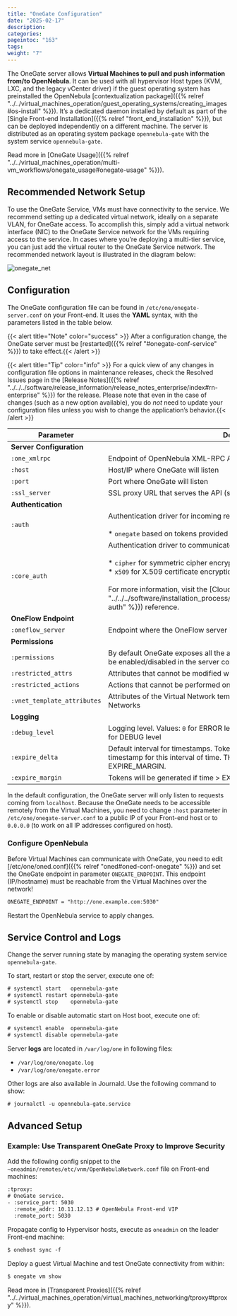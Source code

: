 ```yaml
---
title: "OneGate Configuration"
date: "2025-02-17"
description:
categories:
pageintoc: "163"
tags:
weight: "7"
---
```


<a id="onegate-conf"></a>

<!--# OneGate Configuration -->

The OneGate server allows **Virtual Machines to pull and push information from/to OpenNebula**. It can be used with all hypervisor Host types (KVM, LXC, and the legacy vCenter driver) if the guest operating system has preinstalled the OpenNebula [contextualization package]({{% relref "../../virtual_machines_operation/guest_operating_systems/creating_images#os-install" %}}). It’s a dedicated daemon installed by default as part of the [Single Front-end Installation]({{% relref "front_end_installation" %}}), but can be deployed independently on a different machine. The server is distributed as an operating system package `opennebula-gate` with the system service `opennebula-gate`.

Read more in [OneGate Usage]({{% relref "../../virtual_machines_operation/multi-vm_workflows/onegate_usage#onegate-usage" %}}).

## Recommended Network Setup

To use the OneGate Service, VMs must have connectivity to the service. We recommend setting up a dedicated virtual network, ideally on a separate VLAN, for OneGate access. To accomplish this, simply add a virtual network interface (NIC) to the OneGate Service network for the VMs requiring access to the service. In cases where you’re deploying a multi-tier service, you can just add the virtual router to the OneGate Service network. The recommended network layout is illustrated in the diagram below:

![onegate_net](/images/onegate_net.png)

## Configuration

The OneGate configuration file can be found in `/etc/one/onegate-server.conf` on your Front-end. It uses the **YAML** syntax, with the parameters listed in the table below.

{{< alert title="Note" color="success" >}}
After a configuration change, the OneGate server must be [restarted]({{% relref "#onegate-conf-service" %}}) to take effect.{{< /alert >}} 

{{< alert title="Tip" color="info" >}}
For a quick view of any changes in configuration file options in maintenance releases, check the Resolved Issues page in the [Release Notes]({{% relref "../../../software/release_information/release_notes_enterprise/index#rn-enterprise" %}}) for the release. Please note that even in the case of changes (such as a new option available), you do *not* need to update your configuration files unless you wish to change the application’s behavior.{{< /alert >}}

| Parameter                   | Description                                                                                                                                                                                                                                                                                                                                                              |
|-----------------------------|--------------------------------------------------------------------------------------------------------------------------------------------------------------------------------------------------------------------------------------------------------------------------------------------------------------------------------------------------------------------------|
| **Server Configuration**    |                                                                                                                                                                                                                                                                                                                                                                          |
| `:one_xmlrpc`               | Endpoint of OpenNebula XML-RPC API                                                                                                                                                                                                                                                                                                                                       |
| `:host`                     | Host/IP where OneGate will listen                                                                                                                                                                                                                                                                                                                                        |
| `:port`                     | Port where OneGate will listen                                                                                                                                                                                                                                                                                                                                           |
| `:ssl_server`               | SSL proxy URL that serves the API (set if is being used)                                                                                                                                                                                                                                                                                                                 |
| **Authentication**          |                                                                                                                                                                                                                                                                                                                                                                          |
| `:auth`                     | Authentication driver for incoming requests.<br/><br/>* `onegate` based on tokens provided in VM context                                                                                                                                                                                                                                                                 |
| `:core_auth`                | Authentication driver to communicate with OpenNebula core<br/><br/>* `cipher` for symmetric cipher encryption of tokens<br/>* `x509` for X.509 certificate encryption of tokens<br/><br/>For more information, visit the [Cloud Server Authentication]({{% relref "../../../software/installation_process/build_from_source_code/cloud_auth#cloud-auth" %}}) reference. |
| **OneFlow Endpoint**        |                                                                                                                                                                                                                                                                                                                                                                          |
| `:oneflow_server`           | Endpoint where the OneFlow server is listening                                                                                                                                                                                                                                                                                                                           |
| **Permissions**             |                                                                                                                                                                                                                                                                                                                                                                          |
| `:permissions`              | By default OneGate exposes all the available API calls. Each of the actions can be enabled/disabled in the server configuration.                                                                                                                                                                                                                                         |
| `:restricted_attrs`         | Attributes that cannot be modified when updating a VM template                                                                                                                                                                                                                                                                                                           |
| `:restricted_actions`       | Actions that cannot be performed on a VM                                                                                                                                                                                                                                                                                                                                 |
| `:vnet_template_attributes` | Attributes of the Virtual Network template that will be retrieved for Virtual Networks                                                                                                                                                                                                                                                                                   |
| **Logging**                 |                                                                                                                                                                                                                                                                                                                                                                          |
| `:debug_level`              | Logging level. Values: `0` for ERROR level, `1` for WARNING level, `2` for INFO level, `3` for DEBUG level                                                                                                                                                                                                                                                               |
| `:expire_delta`             | Default interval for timestamps. Tokens will be generated using the same timestamp for this interval of time. THIS VALUE CANNOT BE LOWER THAN EXPIRE_MARGIN.                                                                                                                                                                                                             |
| `:expire_margin`            | Tokens will be generated if time > EXPIRE_TIME - EXPIRE_MARGIN                                                                                                                                                                                                                                                                                                           |

In the default configuration, the OneGate server will only listen to requests coming from `localhost`. Because the OneGate needs to be accessible remotely from the Virtual Machines, you need to change `:host` parameter in `/etc/one/onegate-server.conf` to a public IP of your Front-end host or to `0.0.0.0` (to work on all IP addresses configured on host).

### Configure OpenNebula

Before Virtual Machines can communicate with OneGate, you need to edit [/etc/one/oned.conf]({{% relref "oned#oned-conf-onegate" %}}) and set the OneGate endpoint in parameter `ONEGATE_ENDPOINT`. This endpoint (IP/hostname) must be reachable from the Virtual Machines over the network!

```default
ONEGATE_ENDPOINT = "http://one.example.com:5030"
```

Restart the OpenNebula service to apply changes.

<a id="onegate-conf-service"></a>

## Service Control and Logs

Change the server running state by managing the operating system service `opennebula-gate`.

To start, restart or stop the server, execute one of:

```default
# systemctl start   opennebula-gate
# systemctl restart opennebula-gate
# systemctl stop    opennebula-gate
```

To enable or disable automatic start on Host boot, execute one of:

```default
# systemctl enable  opennebula-gate
# systemctl disable opennebula-gate
```

Server **logs** are located in `/var/log/one` in following files:

- `/var/log/one/onegate.log`
- `/var/log/one/onegate.error`

Other logs are also available in Journald. Use the following command to show:

```default
# journalctl -u opennebula-gate.service
```

## Advanced Setup

### Example: Use Transparent OneGate Proxy to Improve Security

Add the following config snippet to the `~oneadmin/remotes/etc/vnm/OpenNebulaNetwork.conf` file on Front-end machines:

```default
:tproxy:
# OneGate service.
- :service_port: 5030
  :remote_addr: 10.11.12.13 # OpenNebula Front-end VIP
  :remote_port: 5030
```

Propagate config to Hypervisor hosts, execute as `oneadmin` on the leader Front-end machine:

```default
$ onehost sync -f
```

Deploy a guest Virtual Machine and test OneGate connectivity from within:

```default
$ onegate vm show
```

Read more in [Transparent Proxies]({{% relref "../../virtual_machines_operation/virtual_machines_networking/tproxy#tproxy" %}}).

<!-- Example: Deployment Behind TLS Proxy
------------------------------------

This is an **example** of how to configure Nginx as a SSL/TLS proxy for OneGate on Ubuntu.

1. Update your package lists and install Nginx:

.. code::

    # apt-get update
    # apt-get -y install nginx

2. Get a trusted SSL/TLS certificate. For testing, we'll generate a self-signed certificate:

.. code::

    # cd /etc/one
    # openssl req -x509 -nodes -days 365 -newkey rsa:2048 -keyout /etc/one/cert.key -out /etc/one/cert.crt

3. Use the following content as an Nginx configuration. NOTE: Change the ``one.example.com`` variable for your own domain:

.. code::

    server {
      listen 80;
      return 301 https://$host$request_uri;
    }

    server {
      listen 443;
      server_name ONEGATE_ENDPOINT;

      ssl_certificate           /etc/one/cert.crt;
      ssl_certificate_key       /etc/one/cert.key;

      ssl on;
      ssl_session_cache  builtin:1000  shared:SSL:10m;
      ssl_protocols  TLSv1 TLSv1.1 TLSv1.2;
      ssl_ciphers HIGH:!aNULL:!eNULL:!EXPORT:!CAMELLIA:!DES:!MD5:!PSK:!RC4;
      ssl_prefer_server_ciphers on;

      access_log            /var/log/nginx/onegate.access.log;

      location / {

        proxy_set_header        Host $host;
        proxy_set_header        X-Real-IP $remote_addr;
        proxy_set_header        X-Forwarded-For $proxy_add_x_forwarded_for;
        proxy_set_header        X-Forwarded-Proto $scheme;

        # Fix the “It appears that your reverse proxy set up is broken" error.
        proxy_pass          http://localhost:5030;
        proxy_read_timeout  90;

        proxy_redirect      http://localhost:5030 https://ONEGATE_ENDPOINT;
      }
    }

4. Configure OpenNebula (``/etc/one/oned.conf``) with OneGate endpoint, e.g.:

.. code::

    ONEGATE_ENDPOINT = "https://one.example.com"

5. Configure OneGate (``/etc/one/onegate-server.conf``) with new secure OneGate endpoint in ``:ssl_server``, e.g.:

.. code::

    :ssl_server: https://one.example.com

6. Restart all services:

.. code::

    # systemctl restart nginx
    # systemctl restart opennebula
    # systemctl restart opennebula-gate -->
